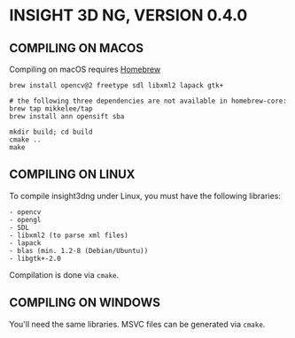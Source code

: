 INSIGHT 3D NG, VERSION 0.4.0
============================

COMPILING ON MACOS
------------------

Compiling on macOS requires [Homebrew](https://brew.sh)

```terminal
brew install opencv@2 freetype sdl libxml2 lapack gtk+

# the following three dependencies are not available in homebrew-core:
brew tap mikkelee/tap
brew install ann opensift sba

mkdir build; cd build
cmake ..
make
```

COMPILING ON LINUX
------------------

To compile insight3dng under Linux, you must have the following libraries: 

	- opencv
	- opengl
	- SDL
	- libxml2 (to parse xml files)
	- lapack 
	- blas (min. 1.2-8 (Debian/Ubuntu))
	- libgtk+-2.0

Compilation is done via `cmake`.

COMPILING ON WINDOWS
--------------------

You'll need the same libraries. MSVC files can be generated via `cmake`.

